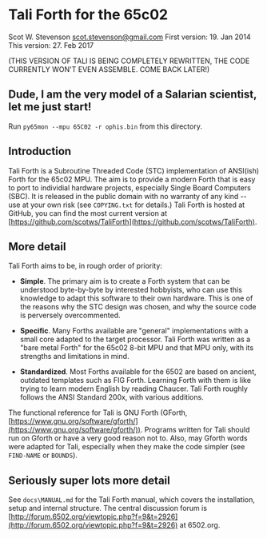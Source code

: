 # Tali Forth for the 65c02 
Scot W. Stevenson <scot.stevenson@gmail.com> 
First version: 19. Jan 2014 
This version: 27. Feb 2017 

(THIS VERSION OF TALI IS BEING COMPLETELY REWRITTEN, THE CODE CURRENTLY WON'T
EVEN ASSEMBLE. COME BACK LATER!)

## Dude, I am the very model of a Salarian scientist, let me just start!

Run `py65mon --mpu 65C02 -r ophis.bin` from this directory.


## Introduction

Tali Forth is a Subroutine Threaded Code (STC) implementation of ANSI(ish) Forth
for the 65c02 MPU. The aim is to provide a modern Forth that is easy to port to
individial hardware projects, especially Single Board Computers (SBC). It is
released in the public domain with no warranty of any kind -- use at your own
risk (see `COPYING.txt` for details.) Tali Forth is hosted at GitHub, you can
find the most current version at
[https://github.com/scotws/TaliForth](https://github.com/scotws/TaliForth).


## More detail 

Tali Forth aims to be, in rough order of priority: 

- **Simple**. The primary aim is to create a Forth system that can be understood
  byte-by-byte by interested hobbyists, who can use this knowledge to adapt this
  software to their own hardware. This is one of the reasons why the STC design
  was chosen, and why the source code is perversely overcommented. 

- **Specific**. Many Forths available are "general" implementations with a small
  core adapted to the target processor. Tali Forth was written as a "bare metal
  Forth" for the 65c02 8-bit MPU and that MPU only, with its strengths and
  limitations in mind. 

- **Standardized**. Most Forths available for the 6502 are based on ancient,
  outdated templates such as FIG Forth. Learning Forth with them is like trying
  to learn modern English by reading Chaucer. Tali Forth roughly follows the
  ANSI Standard 200x, with various additions. 
  
The functional reference for Tali is GNU Forth (GForth,
[https://www.gnu.org/software/gforth/](https://www.gnu.org/software/gforth/)).
Programs written for Tali should run on Gforth or have a very good reason not
to. Also, may Gforth words were adapted for Tali, especially when they make the
code simpler (see `FIND-NAME` or `BOUNDS`). 
  

## Seriously super lots more detail 

See `docs\MANUAL.md` for the Tali Forth manual, which covers the installation,
setup and internal structure. The central discussion forum is
[http://forum.6502.org/viewtopic.php?f=9&t=2926](http://forum.6502.org/viewtopic.php?f=9&t=2926)
at 6502.org.

